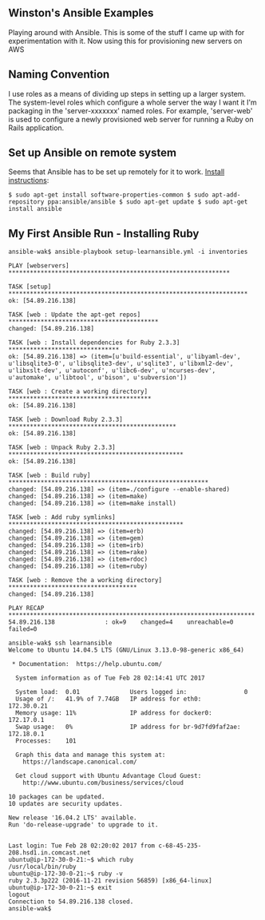 ## Winston's Ansible Examples

Playing around with Ansible. This is some of the stuff I came up with for experimentation with it. Now using
this for provisioning new servers on AWS

## Naming Convention

I use roles as a means of dividing up steps in setting up a larger system. The system-level roles which configure
a whole server the way I want it I'm packaging in the 'server-xxxxxxx' named roles. For example, 'server-web' is
used to configure a newly provisioned web server for running a Ruby on Rails application.

## Set up Ansible on remote system

Seems that Ansible has to be set up remotely for it to work. [Install instructions](http://docs.ansible.com/ansible/intro_installation.html#latest-releases-via-apt-ubuntu):

``
$ sudo apt-get install software-properties-common
$ sudo apt-add-repository ppa:ansible/ansible
$ sudo apt-get update
$ sudo apt-get install ansible
``


## My First Ansible Run - Installing Ruby 

```
ansible-wak$ ansible-playbook setup-learnansible.yml -i inventories

PLAY [webservers] **************************************************************

TASK [setup] *******************************************************************
ok: [54.89.216.138]

TASK [web : Update the apt-get repos] ******************************************
changed: [54.89.216.138]

TASK [web : Install dependencies for Ruby 2.3.3] *******************************
ok: [54.89.216.138] => (item=[u'build-essential', u'libyaml-dev', u'libsqlite3-0', u'libsqlite3-dev', u'sqlite3', u'libxml2-dev', u'libxslt-dev', u'autoconf', u'libc6-dev', u'ncurses-dev', u'automake', u'libtool', u'bison', u'subversion'])

TASK [web : Create a working directory] ****************************************
ok: [54.89.216.138]

TASK [web : Download Ruby 2.3.3] ***********************************************
ok: [54.89.216.138]

TASK [web : Unpack Ruby 2.3.3] *************************************************
ok: [54.89.216.138]

TASK [web : Build ruby] ********************************************************
changed: [54.89.216.138] => (item=./configure --enable-shared)
changed: [54.89.216.138] => (item=make)
changed: [54.89.216.138] => (item=make install)

TASK [web : Add ruby symlinks] *************************************************
changed: [54.89.216.138] => (item=erb)
changed: [54.89.216.138] => (item=gem)
changed: [54.89.216.138] => (item=irb)
changed: [54.89.216.138] => (item=rake)
changed: [54.89.216.138] => (item=rdoc)
changed: [54.89.216.138] => (item=ruby)

TASK [web : Remove the a working directory] ************************************
changed: [54.89.216.138]

PLAY RECAP *********************************************************************
54.89.216.138              : ok=9    changed=4    unreachable=0    failed=0   

ansible-wak$ ssh learnansible
Welcome to Ubuntu 14.04.5 LTS (GNU/Linux 3.13.0-98-generic x86_64)

 * Documentation:  https://help.ubuntu.com/

  System information as of Tue Feb 28 02:14:41 UTC 2017

  System load:  0.01              Users logged in:                0
  Usage of /:   41.9% of 7.74GB   IP address for eth0:            172.30.0.21
  Memory usage: 11%               IP address for docker0:         172.17.0.1
  Swap usage:   0%                IP address for br-9d7fd9faf2ae: 172.18.0.1
  Processes:    101

  Graph this data and manage this system at:
    https://landscape.canonical.com/

  Get cloud support with Ubuntu Advantage Cloud Guest:
    http://www.ubuntu.com/business/services/cloud

10 packages can be updated.
10 updates are security updates.

New release '16.04.2 LTS' available.
Run 'do-release-upgrade' to upgrade to it.


Last login: Tue Feb 28 02:20:02 2017 from c-68-45-235-208.hsd1.in.comcast.net
ubuntu@ip-172-30-0-21:~$ which ruby
/usr/local/bin/ruby
ubuntu@ip-172-30-0-21:~$ ruby -v
ruby 2.3.3p222 (2016-11-21 revision 56859) [x86_64-linux]
ubuntu@ip-172-30-0-21:~$ exit
logout
Connection to 54.89.216.138 closed.
ansible-wak$
``` 
